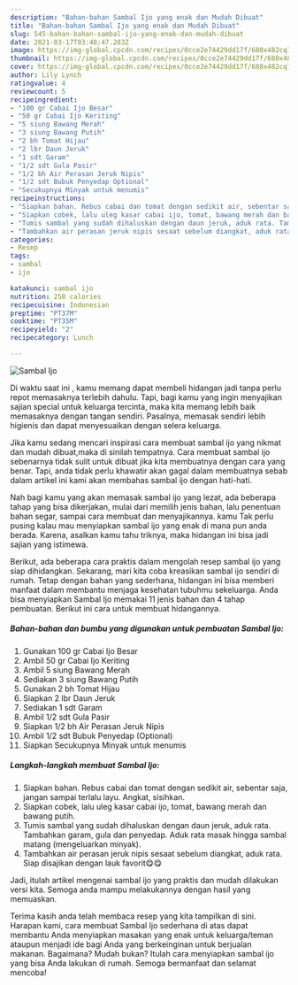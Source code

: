 ```yaml
---
description: "Bahan-bahan Sambal Ijo yang enak dan Mudah Dibuat"
title: "Bahan-bahan Sambal Ijo yang enak dan Mudah Dibuat"
slug: 545-bahan-bahan-sambal-ijo-yang-enak-dan-mudah-dibuat
date: 2021-03-17T03:48:47.283Z
image: https://img-global.cpcdn.com/recipes/0cce2e74429dd17f/680x482cq70/sambal-ijo-foto-resep-utama.jpg
thumbnail: https://img-global.cpcdn.com/recipes/0cce2e74429dd17f/680x482cq70/sambal-ijo-foto-resep-utama.jpg
cover: https://img-global.cpcdn.com/recipes/0cce2e74429dd17f/680x482cq70/sambal-ijo-foto-resep-utama.jpg
author: Lily Lynch
ratingvalue: 4
reviewcount: 5
recipeingredient:
- "100 gr Cabai Ijo Besar"
- "50 gr Cabai Ijo Keriting"
- "5 siung Bawang Merah"
- "3 siung Bawang Putih"
- "2 bh Tomat Hijau"
- "2 lbr Daun Jeruk"
- "1 sdt Garam"
- "1/2 sdt Gula Pasir"
- "1/2 bh Air Perasan Jeruk Nipis"
- "1/2 sdt Bubuk Penyedap Optional"
- "Secukupnya Minyak untuk menumis"
recipeinstructions:
- "Siapkan bahan. Rebus cabai dan tomat dengan sedikit air, sebentar saja, jangan sampai terlalu layu. Angkat, sisihkan."
- "Siapkan cobek, lalu uleg kasar cabai ijo, tomat, bawang merah dan bawang putih."
- "Tumis sambal yang sudah dihaluskan dengan daun jeruk, aduk rata. Tambahkan garam, gula dan penyedap. Aduk rata masak hingga sambal matang (mengeluarkan minyak)."
- "Tambahkan air perasan jeruk nipis sesaat sebelum diangkat, aduk rata. Siap disajikan dengan lauk favorit😋😋"
categories:
- Resep
tags:
- sambal
- ijo

katakunci: sambal ijo 
nutrition: 258 calories
recipecuisine: Indonesian
preptime: "PT37M"
cooktime: "PT35M"
recipeyield: "2"
recipecategory: Lunch

---
```



![Sambal Ijo](https://img-global.cpcdn.com/recipes/0cce2e74429dd17f/680x482cq70/sambal-ijo-foto-resep-utama.jpg)

Di waktu  saat ini , kamu memang dapat membeli hidangan jadi tanpa perlu repot memasaknya terlebih dahulu. Tapi, bagi kamu yang ingin menyajikan sajian special untuk keluarga tercinta, maka kita memang lebih baik memasaknya dengan tangan sendiri. Pasalnya, memasak sendiri lebih higienis dan dapat menyesuaikan dengan selera keluarga.

Jika kamu sedang mencari inspirasi cara membuat sambal ijo yang nikmat dan mudah dibuat,maka di sinilah tempatnya. Cara membuat sambal ijo  sebenarnya tidak sulit untuk dibuat jika kita membuatnya dengan cara yang benar. Tapi, anda tidak perlu khawatir akan gagal dalam membuatnya 
sebab dalam artikel ini kami akan membahas sambal ijo dengan hati-hati.  



Nah bagi kamu yang akan memasak sambal ijo yang lezat, ada beberapa tahap yang bisa dikerjakan, mulai dari memilih jenis bahan, lalu penentuan bahan segar, sampai cara membuat dan menyajikannya. kamu Tak perlu pusing kalau mau menyiapkan sambal ijo yang enak di mana pun anda berada. Karena, asalkan kamu  tahu triknya, maka hidangan ini bisa jadi sajian yang istimewa.

Berikut, ada beberapa cara praktis  dalam mengolah resep sambal ijo yang siap dihidangkan. Sekarang, mari kita coba kreasikan sambal ijo sendiri di rumah. Tetap dengan bahan yang sederhana, hidangan ini bisa memberi manfaat dalam membantu menjaga kesehatan tubuhmu sekeluarga. Anda bisa menyiapkan Sambal Ijo memakai 11 jenis bahan dan 4 tahap pembuatan. Berikut ini cara untuk membuat hidangannya.

<!--inarticleads1-->

##### Bahan-bahan dan bumbu yang digunakan untuk pembuatan Sambal Ijo:

1. Gunakan 100 gr Cabai Ijo Besar
1. Ambil 50 gr Cabai Ijo Keriting
1. Ambil 5 siung Bawang Merah
1. Sediakan 3 siung Bawang Putih
1. Gunakan 2 bh Tomat Hijau
1. Siapkan 2 lbr Daun Jeruk
1. Sediakan 1 sdt Garam
1. Ambil 1/2 sdt Gula Pasir
1. Siapkan 1/2 bh Air Perasan Jeruk Nipis
1. Ambil 1/2 sdt Bubuk Penyedap (Optional)
1. Siapkan Secukupnya Minyak untuk menumis




<!--inarticleads2-->

##### Langkah-langkah membuat Sambal Ijo:

1. Siapkan bahan. Rebus cabai dan tomat dengan sedikit air, sebentar saja, jangan sampai terlalu layu. Angkat, sisihkan.
1. Siapkan cobek, lalu uleg kasar cabai ijo, tomat, bawang merah dan bawang putih.
1. Tumis sambal yang sudah dihaluskan dengan daun jeruk, aduk rata. Tambahkan garam, gula dan penyedap. Aduk rata masak hingga sambal matang (mengeluarkan minyak).
1. Tambahkan air perasan jeruk nipis sesaat sebelum diangkat, aduk rata. Siap disajikan dengan lauk favorit😋😋




Jadi, itulah artikel mengenai  sambal ijo  yang praktis dan mudah dilakukan versi kita. Semoga anda mampu melakukannya dengan hasil yang memuaskan. 

Terima kasih anda telah membaca resep yang kita tampilkan di sini. Harapan kami, cara membuat  Sambal Ijo sederhana di atas dapat membantu Anda menyiapkan masakan yang enak untuk keluarga/teman ataupun menjadi ide bagi Anda yang berkeinginan untuk berjualan makanan. Bagaimana? Mudah bukan? Itulah cara menyiapkan sambal ijo yang bisa Anda lakukan di rumah. Semoga bermanfaat dan selamat mencoba!

